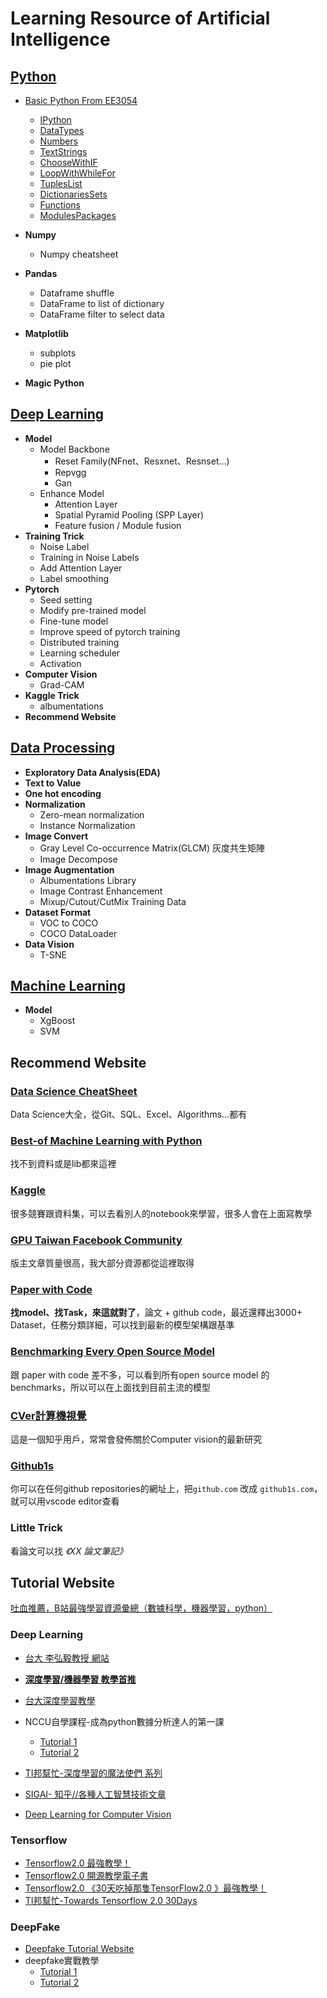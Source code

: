 # Learning Resource of Artificial Intelligence
## [Python](https://github.com/Coolshanlan/Learning-Resource/tree/master/Python)
- [Basic Python From EE3054](https://github.com/Coolshanlan/Learning-Resource/tree/master/Python/NCU%20Programming%20for%20Deep%20Learning%20EE3054)

  - [IPython](https://github.com/Coolshanlan/Learning-Resource/tree/master/Python/NCU%20Programming%20for%20Deep%20Learning%20EE3054/1092_PDL_00_IPython.ipynb)
  - [DataTypes](https://github.com/Coolshanlan/Learning-Resource/tree/master/Python/NCU%20Programming%20for%20Deep%20Learning%20EE3054/1092_PDL_01_DataTypes.ipynb)
  - [Numbers](https://github.com/Coolshanlan/Learning-Resource/tree/master/Python/NCU%20Programming%20for%20Deep%20Learning%20EE3054/1092_PDL_02_Numbers.ipynb)
  - [TextStrings](https://github.com/Coolshanlan/Learning-Resource/tree/master/Python/NCU%20Programming%20for%20Deep%20Learning%20EE3054/1092_PDL_03_TextStrings.ipynb)
  - [ChooseWithIF](https://github.com/Coolshanlan/Learning-Resource/tree/master/Python/NCU%20Programming%20for%20Deep%20Learning%20EE3054/1092_PDL_04_ChooseWithIF.ipynb)
  - [LoopWithWhileFor](https://github.com/Coolshanlan/Learning-Resource/tree/master/Python/NCU%20Programming%20for%20Deep%20Learning%20EE3054/1092_PDL_05_LoopWithWhileFor.ipynb)
  - [TuplesList](https://github.com/Coolshanlan/Learning-Resource/tree/master/Python/NCU%20Programming%20for%20Deep%20Learning%20EE3054/1092_PDL_06_TuplesList.ipynb)
  - [DictionariesSets](https://github.com/Coolshanlan/Learning-Resource/tree/master/Python/NCU%20Programming%20for%20Deep%20Learning%20EE3054/1092_PDL_07_DictionariesSets.ipynb)
  - [Functions](https://github.com/Coolshanlan/Learning-Resource/tree/master/Python/NCU%20Programming%20for%20Deep%20Learning%20EE3054/1092_PDL_08_Functions.ipynb)
  - [ModulesPackages](https://github.com/Coolshanlan/Learning-Resource/tree/master/Python/NCU%20Programming%20for%20Deep%20Learning%20EE3054/1092_PDL_09_ModulesPackages.ipynb)
- **Numpy**
  - Numpy cheatsheet
- **Pandas**
  - Dataframe shuffle
  - DataFrame to list of dictionary
  - DataFrame filter to select data
- **Matplotlib**
  - subplots
  - pie plot
- **Magic Python**
## [Deep Learning](https://github.com/Coolshanlan/Learning-Resource/tree/master/DeepLearning)
- **Model**
  - Model Backbone
    - Reset Family(NFnet、Resxnet、Resnset...)
    - Repvgg
    - Gan
  - Enhance Model
    - Attention Layer
    - Spatial Pyramid Pooling (SPP Layer)
    - Feature fusion / Module fusion
- **Training Trick**
  - Noise Label
  - Training in Noise Labels
  - Add Attention Layer
  - Label smoothing
- **Pytorch**
  - Seed setting
  - Modify pre-trained model
  - Fine-tune model
  - Improve speed of pytorch training
  - Distributed training
  - Learning scheduler
  - Activation
- **Computer Vision**
  - Grad-CAM
- **Kaggle Trick**
  - albumentations
- **Recommend Website**

## [Data Processing](https://github.com/Coolshanlan/Learning-Resource/tree/master/DataProcessing)
- **Exploratory Data Analysis(EDA)**
- **Text to Value**
- **One hot encoding**
- **Normalization**
  - Zero-mean normalization
  - Instance Normalization
- **Image Convert**
  - Gray Level Co-occurrence Matrix(GLCM) 灰度共生矩陣
  - Image Decompose
- **Image Augmentation**
  - Albumentations Library
  - Image Contrast Enhancement
  - Mixup/Cutout/CutMix Training Data
- **Dataset Format**
  - VOC to COCO
  - COCO DataLoader
- **Data Vision**
  - T-SNE
## [Machine Learning](https://github.com/Coolshanlan/Learning-Resource/tree/master/MachineLearning)
- **Model**
  - XgBoost
  - SVM
## Recommend Website
### [Data Science CheatSheet](https://www.kaggle.com/timoboz/data-science-cheat-sheets?select=Excel)
Data Science大全，從Git、SQL、Excel、Algorithms...都有
### [Best-of Machine Learning with Python](https://github.com/ml-tooling/best-of-ml-python)
找不到資料或是lib都來這裡
### [Kaggle](https://www.kaggle.com/)
很多競賽跟資料集，可以去看別人的notebook來學習，很多人會在上面寫教學
### [GPU Taiwan Facebook Community](https://www.facebook.com/groups/344517158933201)
版主文章質量很高，我大部分資源都從這裡取得
### [Paper with Code](https://paperswithcode.com/)
**找model、找Task，來這就對了**，論文 + github code，最近還釋出3000+ Dataset，任務分類詳細，可以找到最新的模型架構跟基準

### [Benchmarking Every Open Source Model](https://sotabench.com/)
跟 paper with code 差不多，可以看到所有open source model 的 benchmarks，所以可以在上面找到目前主流的模型
### [CVer計算機視覺](https://www.zhihu.com/people/cver-38)
這是一個知乎用戶，常常會發佈關於Computer vision的最新研究
### [Github1s](https://github.com/conwnet/github1s)
你可以在任何github repositories的網址上，把`github.com` 改成 `github1s.com`，就可以用vscode editor查看

### Little Trick
看論文可以找 *《XX 論文筆記》*


## Tutorial Website
[吐血推薦，B站最強學習資源彙總（數據科學，機器學習，python）](https://bangqu.com/8me24e.html?fbclid=IwAR2ZHJHB6H3QSGNia6z1ty6ZCVEg0RRg4KRcIXnJ4c1uu6zoGOWoXQMiI4U)
### Deep Learning
- [台大 李弘毅教授 網站](https://speech.ee.ntu.edu.tw/~hylee/index.html)
- [**深度學習/機器學習 教學首推**](https://www.youtube.com/channel/UC2ggjtuuWvxrHHHiaDH1dlQ)

- [台大深度學習教學](https://www.csie.ntu.edu.tw/~yvchen/f106-adl/syllabus.html)
- NCCU自學課程-成為python數據分析達人的第一課
   - [Tutorial 1](http://moocs.nccu.edu.tw/course/123/intro)
   - [Tutorial 2](https://github.com/yenlung/Python-3-Data-Analysis-Basics)
- [TI邦幫忙-深度學習的魔法使們 系列](https://ithelp.ithome.com.tw/users/20112540/ironman/2064?page=1)
- [SIGAI- 知乎//各種人工智慧技術文章](https://zhuanlan.zhihu.com/c_201634018)
- [Deep Learning for Computer Vision](https://dvl.in.tum.de/teaching/)
### Tensorflow
- [Tensorflow2.0 最強教學！](https://zhuanlan.zhihu.com/c_109102186304362496)
- [Tensorflow2.0 開源教學電子書](https://bangqu.com/6K13Q9.html)
- [Tensorflow2.0 《30天吃掉那隻TensorFlow2.0 》最強教學！](https://github.com/lyhue1991/eat_tensorflow2_in_30_days)
- [TI邦幫忙-Towards Tensorflow 2.0 30Days](https://ithelp.ithome.com.tw/users/20119971/ironman/2254)
### DeepFake
- [Deepfake Tutorial Website](https://www.deepfakescn.com/)
- deepfake實戰教學
   - [Tutorial 1](https://zhuanlan.zhihu.com/p/36414465)
   - [Tutorial 2](https://zhuanlan.zhihu.com/p/64490383)

